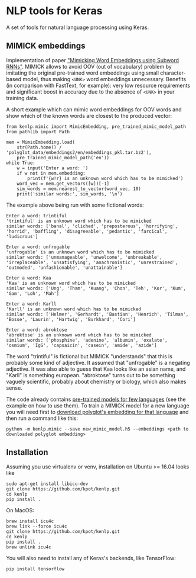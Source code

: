 NLP tools for Keras
===================
A set of tools for natural language processing using Keras.

MIMICK embeddings
----------------
Implementation of paper ["Mimicking Word Embeddings using Subword RNNs"](https://arxiv.org/abs/1707.06961).
MIMICK allows to avoid OOV (out of vocabulary) problem by imitating the original
pre-trained word embeddings using small character-based model, thus making
`<UNK>` word embeddings unnecessary. Benefits
(in comparison with FastText, for example): very low resource
requirements and significant boost in accuracy due to the absence of `<UNK>`
in your training data.

A short example which can mimic word embeddings for OOV words and show
which of the known words are closest to the produced vector:

    from kenlp.mimic import MimicEmbedding, pre_trained_mimic_model_path
    from pathlib import Path
    
    mem = MimicEmbedding.load(
        str(Path.home() / 'polyglot_data/embeddings2/en/embeddings_pkl.tar.bz2'),
        pre_trained_mimic_model_path('en'))
    while True:
        w = input('Enter a word: ')
        if w not in mem.embedding:
            print(f'{w!r} is an unknown word which has to be mimicked')
        word_vec = mem.get_vectors([w])[-1]
        sim_words = mem.nearest_to_vector(word_vec, 10)
        print('similar words:', sim_words, '\n')

The example above being run with some fictional words:

    Enter a word: trintiful
    'trintiful' is an unknown word which has to be mimicked
    similar words: ['banal', 'cliched', 'preposterous', 'horrifying', 'horrid', 'baffling', 'disagreeable', 'pedantic', 'farcical', 'ludicrous']
    
    Enter a word: unfrogable
    'unfrogable' is an unknown word which has to be mimicked
    similar words: ['unmanageable', 'unwelcome', 'unbreakable', 'irreplaceable', 'unsatisfying', 'anachronistic', 'unrestrained', 'outmoded', 'unfashionable', 'unattainable']

    Enter a word: Kaa
    'Kaa' is an unknown word which has to be mimicked
    similar words: ['Ung', 'Tham', 'Kuang', 'Chon', 'Teh', 'Kor', 'Kum', 'Gam', 'Loh', 'Mah']
    
    Enter a word: Karll
    'Karll' is an unknown word which has to be mimicked
    similar words: ['Helmer', 'Gerhardt', 'Bastian', 'Henrich', 'Tilman', 'Bosse', 'Laurin', 'Hartwig', 'Burkhard', 'Cori']
    
    Enter a word: abroktose
    'abroktose' is an unknown word which has to be mimicked
    similar words: ['phosphine', 'adenine', 'albumin', 'oxalate', 'osmium', 'IgG', 'capsaicin', 'casein', 'amide', 'azide']

The word "trintiful" is fictional but MIMICK "understands" that this
is probably some kind of adjective. It assumed that "unfrogable"
is a negating adjective. It was also able to guess that Kaa looks like
an asian name, and "Karll" is something european. "abroktose" turns out
to be something vaguely scientific, probably about chemistry or biology,
which also makes sense.


The code already contains [pre-trained models for few languages](kenlp/pretrained/mimic)
(see the example on how to use them).
To train a MIMICK model for a new language you will need first to [download
polyglot's embedding for that language](http://polyglot.readthedocs.io/en/latest/Download.html)
and then run a command like this:

    python -m kenlp.mimic --save new_mimic_model.h5 --embeddings <path to downloaded polyglot embedding>


Installation
------------
Assuming you use virtualenv or venv, installation on Ubuntu >= 16.04 looks like

    sudo apt-get install libicu-dev
    git clone https://github.com/kpot/kenlp.git
    cd kenlp
    pip install .

On MacOS:

    brew install icu4c
    brew link --force icu4c
    git clone https://github.com/kpot/kenlp.git
    cd kenlp
    pip install .
    brew unlink icu4c

You will also need to install any of Keras's backends, like TensorFlow:

    pip install tensorflow

